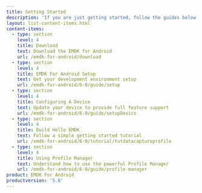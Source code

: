 ```yaml
---
title: Getting Started
description: 'If you are just getting started, follow the guides below to get your development environment setup properly and understand the foundations for using the EMDK for Android features.'
layout: list-content-items.html
content-items:
  - type: section
    level: 4
    title: Download
    text: Download the EMDK for Android
    url: /emdk-for-android/download
  - type: section
    level: 4
    title: EMDK For Android Setup
    text: Get your development environment setup
    url: /emdk-for-android/6-0/guide/setup
  - type: section
    level: 4
    title: Configuring A Device
    text: Update your device to provide full feature support
    url: /emdk-for-android/6-0/guide/setupDevice
  - type: section
    level: 4
    title: Build Hello EMDK
    text: Follow a simple getting started tutorial
    url: /emdk-for-android/6-0/tutorial/tutdatacaptureprofile
  - type: section
    level: 4
    title: Using Profile Manager
    text: Understand how to use the powerful Profile Manager
    url: /emdk-for-android/6-0/guide/profile-manager
product: EMDK For Android
productversion: '5.0'
---
```

           















